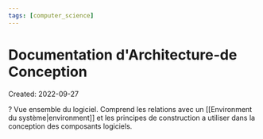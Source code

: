 ```yaml
---
tags: [computer_science] 
---
```

# Documentation d'Architecture-de Conception
Created: 2022-09-27

?
Vue ensemble du logiciel.
Comprend les relations avec un [[Environment du système|environment]] et les principes de construction a utiliser dans la conception des composants logiciels.
<!--SR:!2023-10-09,230,250-->